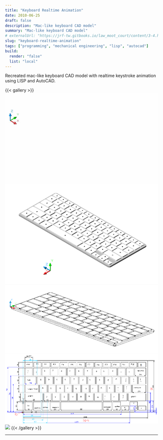 ```yaml
---
title: "Keyboard Realtime Animation"
date: 2010-06-25
draft: false
description: "Mac-like keyboard CAD model"
summary: "Mac-like keyboard CAD model"
# externalUrl: "https://jrf-tw.gitbooks.io/law_moot_court/content/3-4.html"
slug: "keyboard-realtime-animation"
tags: ["programming", "mechanical engineering", "lisp", "autocad"]
build:
  render: "false"
  list: "local"
---
```


Recreated mac-like keyboard CAD model with realtime keystroke animation using LISP and AutoCAD.

{{< gallery >}}
  <img src="akb.gif" class="grid-w100" />
  <img src="feature-14.png" class="grid-w50" />
  <img src="13.png" class="grid-w50" />
  <img src="size.png" class="grid-w50" />
  <img src="press.gif" class="grid-w50" />
{{< /gallery >}}

---

